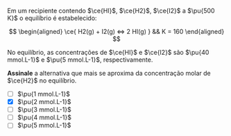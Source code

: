 Em um recipiente contendo $\ce{HI}$, $\ce{H2}$, $\ce{I2}$ a $\pu{500 K}$ o equilíbrio é estabelecido:

$$
\begin{aligned}
\ce{ H2(g) + I2(g) <=> 2 HI(g) } && K = 160
\end{aligned}
$$

No equilíbrio, as concentrações de $\ce{HI}$ e $\ce{I2}$ são $\pu{40 mmol.L-1}$ e $\pu{5 mmol.L-1}$, respectivamente.

**Assinale** a alternativa que mais se aproxima da concentração molar de $\ce{H2}$ no equilíbrio.

- [ ] $\pu{1 mmol.L-1}$
- [x] $\pu{2 mmol.L-1}$
- [ ] $\pu{3 mmol.L-1}$
- [ ] $\pu{4 mmol.L-1}$
- [ ] $\pu{5 mmol.L-1}$
